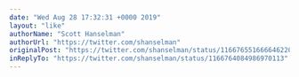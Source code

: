 ```yaml
---
date: "Wed Aug 28 17:32:31 +0000 2019"
layout: "like"
authorName: "Scott Hanselman"
authorUrl: "https://twitter.com/shanselman"
originalPost: "https://twitter.com/shanselman/status/1166765516666462208"
inReplyTo: "https://twitter.com/shanselman/status/1166764084986970113"
---
```

